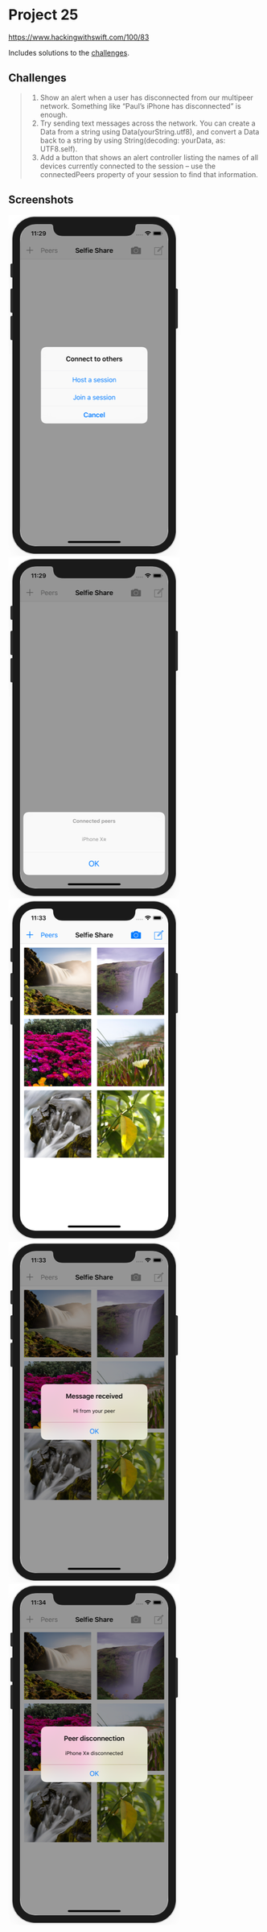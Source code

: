 # Project 25

https://www.hackingwithswift.com/100/83

Includes solutions to the [challenges](https://www.hackingwithswift.com/read/25/5/wrap-up).

## Challenges

>1. Show an alert when a user has disconnected from our multipeer network. Something like “Paul’s iPhone has disconnected” is enough.
>2. Try sending text messages across the network. You can create a Data from a string using Data(yourString.utf8), and convert a Data back to a string by using String(decoding: yourData, as: UTF8.self).
>3. Add a button that shows an alert controller listing the names of all devices currently connected to the session – use the connectedPeers property of your session to find that information.

## Screenshots

![screenshot1](screenshots/screen01.png)
![screenshot2](screenshots/screen02.png)
![screenshot3](screenshots/screen03.png)
![screenshot4](screenshots/screen04.png)
![screenshot5](screenshots/screen05.png)
